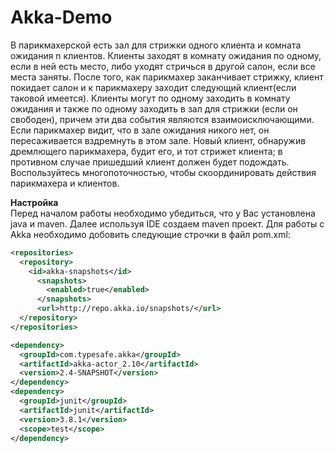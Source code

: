 Akka-Demo
=========
В парикмахерской есть зал для стрижки одного клиента и комната  ожидания n клиентов. Клиенты заходят в комнату ожидания по одному, если в ней есть место, либо уходят стричься в другой салон, если все места заняты. После того, как парикмахер заканчивает стрижку, клиент покидает салон и к парикмахеру заходит следующий клиент(если таковой имеется). Клиенты могут по одному заходить в комнату ожидания и также по одному заходить в зал для стрижки (если он свободен), причем эти два события 
являются взаимоисключающими. Если парикмахер видит, что в зале ожидания никого нет, он пересаживается вздремнуть в этом зале. Новый клиент, обнаружив дремлющего парикмахера, будит его, и тот стрижет клиента; в противном случае пришедший клиент должен будет подождать. Воспользуйтесь многопоточностью, чтобы скоординировать действия парикмахера и клиентов.

<b>Настройка</b><br/>
Перед началом работы необходимо убедиться, что у Вас установлена java и maven.
Далее используя IDE создаем maven проект.
Для работы с Akka необходимо добовить следующие строчки в файл pom.xml:<br/>

```xml
<repositories>
  <repository>
    <id>akka-snapshots</id>
      <snapshots>
        <enabled>true</enabled>
      </snapshots>
      <url>http://repo.akka.io/snapshots/</url>
  </repository>
</repositories>
```    
```xml
<dependency>
  <groupId>com.typesafe.akka</groupId>
  <artifactId>akka-actor_2.10</artifactId>
  <version>2.4-SNAPSHOT</version>
</dependency>
<dependency>
  <groupId>junit</groupId>
  <artifactId>junit</artifactId>
  <version>3.8.1</version>
  <scope>test</scope>
</dependency>
```
